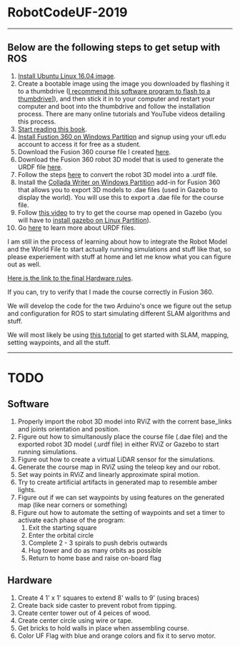 # RobotCodeUF-2019

---

## Below are the following steps to get setup with ROS

1. [Install Ubuntu Linux 16.04 image](http://releases.ubuntu.com/16.04/).
2. Create a bootable image using the image you downloaded by flashing it to a thumbdrive ([I recommend this software program to flash to a thumbdrive](https://www.balena.io/etcher/)]),
   and then stick it in to your computer and restart your computer and boot into the thumbdrive and follow the installation process.
   There are many online tutorials and YouTube videos detailing this process.
3. [Start reading this book](http://lsi.vc.ehu.es/pablogn/investig/ROS/A%20Gentle%20Introduction%20to%20ROS.pdf).
4. [Install Fustion 360 on Windows Partition](https://www.autodesk.com/products/fusion-360/overview?mktvar002=1028563&&mkwid=sGqd1YrTz%7cpcrid%7c308370108716%7cpkw%7cfusion%20360%7cpmt%7ce%7cpdv%7cc%7cslid%7c%7cpgrid%7c64140211587%7cptaid%7caud-554208419493:kwd-330308867034%7c&intent=&utm_medium=cpc&utm_source=google&utm_campaign=GGL_Fusion+360_US_BR_RMKT_SEM_EXACT&utm_term=fusion%20360&utm_content=sGqd1YrTz%7cpcrid%7c308370108716%7cpkw%7cfusion%20360%7cpmt%7ce%7cpdv%7cc%7cslid%7c%7cpgrid%7c64140211587%7cptaid%7caud-554208419493:kwd-330308867034%7c&addisttype=g&s_kwcid=AL!8131199977!3!308370108716!e!!g!!fusion%20360&gclid=CjwKCAiA8OjjBRB4EiwAMZe6yzMp-CQelZoSLza5P_g1dVg6iRk-s1qif1UiZcgR0X0l9ZPeRn6VvxoCIc4QAvD_BwE&gclsrc=aw.ds) and signup using your ufl.edu account to access it for free as a student.
5. Download the Fusion 360 course file I created [here](https://a360.co/2EsgpaQ).
6. Download the Fusion 360 robot 3D model that is used to generate the URDF file [here](https://a360.co/2TdAvzG).
7. Follow the steps [here](https://github.com/syuntoku14/fusion2urdf) to convert the robot 3D model into a .urdf file.
8. Install the [Collada Writer on Windows Partition](https://apps.autodesk.com/FUSION/en/Detail/HelpDoc?appId=934783265519220722&appLang=en&os=Win64) add-in for Fusion 360 that allows you
   to export 3D models to .dae files (used in Gazebo to display the world). You will use this to export a .dae file for the course file.
9. Follow [this video](https://www.youtube.com/watch?v=aP4sDyrRzpU) to try to get the course map opened in Gazebo (you will have to [install gazebo on Linux Partition](http://gazebosim.org/)).
10. Go [here](http://wiki.ros.org/urdf/Tutorials/Building%20a%20Visual%20Robot%20Model%20with%20URDF%20from%20Scratch) to learn more about URDF files.

I am still in the process of learning about how to integrate the Robot Model and the World File to start actually running simulations and stuff like that, so please experiement with stuff at home and let me know what you can figure out as well.

[Here is the link to the final Hardware rules](https://drive.google.com/file/d/1KRLF-HR9mwWrROvVW-r7jZPUBfodCOC-/view?usp=sharing).

If you can, try to verify that I made the course correctly in Fusion 360.

We will develop the code for the two Arduino's once we figure out the setup and configuration for ROS to start simulating different SLAM algorithms and stuff.

We will most likely be using [this tutorial](http://emanual.robotis.com/docs/en/platform/turtlebot3/slam/) to get started with SLAM, mapping, setting waypoints, and all the stuff.

---

# TODO

## Software

1. Properly import the robot 3D model into RViZ with the corrent base_links and joints orientation and position.
2. Figure out how to simultanously place the course file (.dae file) and the exported robot 3D model (.urdf file) in either RViZ or Gazebo to start running simulations.
3. Figure out how to create a virtual LiDAR sensor for the simulations.
4. Generate the course map in RViZ using the teleop key and our robot.
5. Set way points in RViZ and linearly approximate spiral motion.
6. Try to create artificial artifacts in generated map to resemble amber lights.
7. Figure out if we can set waypoints by using features on the generated map (like near corners or something)
8. Figure out how to automate the setting of waypoints and set a timer to activate each phase of the program:
   1. Exit the starting square
   2. Enter the orbital circle
   3. Complete 2 - 3 spirals to push debris outwards
   4. Hug tower and do as many orbits as possible
   5. Return to home base and raise on-board flag

## Hardware

1. Create 4 1' x 1' squares to extend 8' walls to 9' (using braces)
2. Create back side caster to prevent robot from tipping.
3. Create center tower out of 4 peices of wood.
4. Create center circle using wire or tape.
5. Get bricks to hold walls in place when assembling course.
6. Color UF Flag with blue and orange colors and fix it to servo motor.
